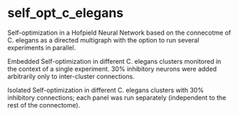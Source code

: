 # self_opt_c_elegans
Self-optimization in a Hofpield Neural Network based on the connecotme of C. elegans as a directed multigraph with the option to run several experiments in parallel.

Embedded
Self-optimization in different C. elegans clusters monitored in the context of a
single experiment. 30% inhibitory neurons were added arbitrarily only to inter-cluster connections.

Isolated
Self-optimization in different C. elegans clusters with 30% inhibitory connections;
each panel was run separately (independent to the rest of the connectome).
